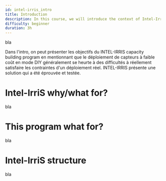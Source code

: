 ```yaml
---
id: intel-irris_intro
title: Introduction
description: In this course, we will introduce the context of Intel-IrriS and the goal of this program.
difficulty: beginner
duration: 3h
---
```



bla

Dans l'intro, on peut présenter les objectifs du INTEL-IRRIS capacity building program en mentionnant que le déploiement de capteurs à faible coût en mode DIY généralement se heurte à des difficultés à réellement satisfaire les contraintes d'un déploiement réel. INTEL-IRRIS présente une solution qui a été éprouvée et testée.



Intel-IrriS why/what for?
=========================
bla

This program what for?
======================
bla

Intel-IrriS structure
=====================
bla

